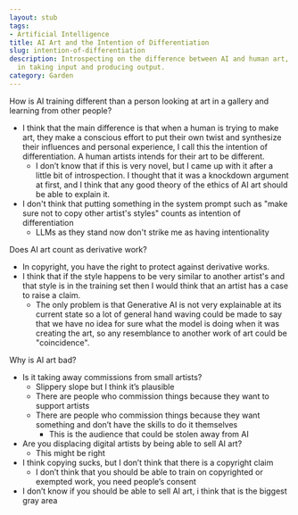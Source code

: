 ```yaml
---
layout: stub
tags:
- Artificial Intelligence
title: AI Art and the Intention of Differentiation
slug: intention-of-differentiation
description: Introspecting on the difference between AI and human art, specifically
  in taking input and producing output.
category: Garden
---
```


How is AI training different than a person looking at art in a gallery and learning from other people?
* I think that the main difference is that when a human is trying to make art, they make a conscious effort to put their own twist and synthesize their influences and personal experience, I call this the intention of differentiation. A human artists intends for their art to be different.
    * I don’t know that if this is very novel, but I came up with it after a little bit of introspection. I thought that it was a knockdown argument at first, and I think that any good theory of the ethics of AI art should be able to explain it.
* I don't think that putting something in the system prompt such as "make sure not to copy other artist's styles" counts as intention of differentiation
    * LLMs as they stand now don't strike me as having intentionality

Does AI art count as derivative work?
* In copyright, you have the right to protect against derivative works.
* I think that if the style happens to be very similar to another artist's and that style is in the training set then I would think that an artist has a case to raise a claim.
    * The only problem is that Generative AI is not very explainable at its current state so a lot of general hand waving could be made to say that we have no idea for sure what the model is doing when it was creating the art, so any resemblance to another work of art could be "coincidence".

Why is AI art bad?
* Is it taking away commissions from small artists?
    * Slippery slope but I think it’s plausible
    * There are people who commission things because they want to support artists
    * There are people who commission things because they want something and don’t have the skills to do it themselves
        * This is the audience that could be stolen away from AI
* Are you displacing digital artists by being able to sell AI art?
    * This might be right
* I think copying sucks, but I don’t think that there is a copyright claim
    * I don’t think that you should be able to train on copyrighted or exempted work, you need people’s consent
* I don’t know if you should be able to sell AI art, i think that is the biggest gray area
